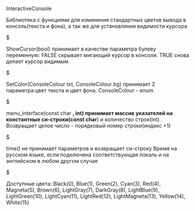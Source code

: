 
InteractiveConsole

Библиотека с функциями для изменения стандартных цветов вывода в консоль(текста и фона), а так же для установления видимости курсора

$

 ShowCursor(bool) принимает в качестве параметра булеву переменную:
FALSE скрывает мигающий курсор в консоли. TRUE снова делает курсор видимым

$

 SetColor(ConsoleColour txt, ConsoleColour bg) принимает 2 параметра:цвет текста и цвет фона. ConsoleColour - enum 

$

 menu_interface(const char **, int) принимает массив указателей на константные си-строки(const char**) и количество строк(int)
Возвращает целое число - порядковый номер строки(индекс +1)

$

 time() не принимает параметров и возвращает си-строку
Время на русском языке, если подключена соответствующая локаль и на английском в любом другом случае

$

Доступные цвета:
Black(0), Blue(1), Green(2), Cyan(3), Red(4), Magneta(5), Brown(6), LightGray(7), DarkGray(8), LightBlue(9), LightGreen(10), LightCyan(11), LightRed(12), LightMagneta(13), Yellow(14), White(15)